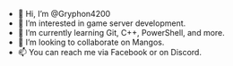 - 👋 Hi, I’m @Gryphon4200
- 👀 I’m interested in game server development.
- 🌱 I’m currently learning Git, C++, PowerShell, and more.
- 💞️ I’m looking to collaborate on Mangos.
- 📫 You can reach me via Facebook or on Discord.

<!---
Gryphon4200/Gryphon4200 is a ✨ special ✨ repository because its `README.md` (this file) appears on your GitHub profile.
You can click the Preview link to take a look at your changes.
--->
